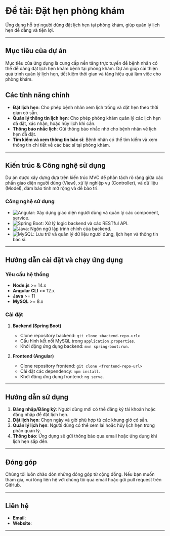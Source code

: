 # Đề tài: **Đặt hẹn phòng khám**

Ứng dụng hỗ trợ người dùng đặt lịch hẹn tại phòng khám, giúp quản lý lịch hẹn dễ dàng và tiện lợi.

---

## Mục tiêu của dự án

Mục tiêu của ứng dụng là cung cấp nền tảng trực tuyến để bệnh nhân có thể dễ dàng đặt lịch hẹn khám bệnh tại phòng khám. Dự án giúp cải thiện quá trình quản lý lịch hẹn, tiết kiệm thời gian và tăng hiệu quả làm việc cho phòng khám.

## Các tính năng chính

- **Đặt lịch hẹn**: Cho phép bệnh nhân xem lịch trống và đặt hẹn theo thời gian có sẵn.
- **Quản lý thông tin lịch hẹn**: Cho phép phòng khám quản lý các lịch hẹn đã đặt, xác nhận, hoặc hủy lịch khi cần.
- **Thông báo nhắc lịch**: Gửi thông báo nhắc nhở cho bệnh nhân về lịch hẹn đã đặt.
- **Tìm kiếm và xem thông tin bác sĩ**: Bệnh nhân có thể tìm kiếm và xem thông tin chi tiết về các bác sĩ tại phòng khám.

---

## Kiến trúc & Công nghệ sử dụng

Dự án được xây dựng dựa trên kiến trúc MVC để phân tách rõ ràng giữa các phần giao diện người dùng (View), xử lý nghiệp vụ (Controller), và dữ liệu (Model), đảm bảo tính mở rộng và dễ bảo trì.

### Công nghệ sử dụng

- ![Angular](https://img.shields.io/badge/Angular-DD0031?style=for-the-badge&logo=angular&logoColor=white): Xây dựng giao diện người dùng và quản lý các component, service.
- ![Spring Boot](https://img.shields.io/badge/Spring%20Boot-6DB33F?style=for-the-badge&logo=spring-boot&logoColor=white): Xử lý logic backend và các RESTful API.
- ![Java](https://img.shields.io/badge/Java-007396?style=for-the-badge&logo=java&logoColor=white): Ngôn ngữ lập trình chính của backend.
- ![MySQL](https://img.shields.io/badge/MySQL-4479A1?style=for-the-badge&logo=mysql&logoColor=white): Lưu trữ và quản lý dữ liệu người dùng, lịch hẹn và thông tin bác sĩ.

---

## Hướng dẫn cài đặt và chạy ứng dụng

### Yêu cầu hệ thống

- **Node.js** >= 14.x
- **Angular CLI** >= 12.x
- **Java** >= 11
- **MySQL** >= 8.x

### Cài đặt

1. **Backend (Spring Boot)**
   - Clone repository backend: `git clone <backend-repo-url>`
   - Cấu hình kết nối MySQL trong `application.properties`.
   - Khởi động ứng dụng backend: `mvn spring-boot:run`.

2. **Frontend (Angular)**
   - Clone repository frontend: `git clone <frontend-repo-url>`
   - Cài đặt các dependency: `npm install`.
   - Khởi động ứng dụng frontend: `ng serve`.

---

## Hướng dẫn sử dụng

1. **Đăng nhập/Đăng ký**: Người dùng mới có thể đăng ký tài khoản hoặc đăng nhập để đặt lịch hẹn.
2. **Đặt lịch hẹn**: Chọn ngày và giờ phù hợp từ các khung giờ có sẵn.
3. **Quản lý lịch hẹn**: Người dùng có thể xem lại hoặc hủy lịch hẹn trong phần quản lý.
4. **Thông báo**: Ứng dụng sẽ gửi thông báo qua email hoặc ứng dụng khi lịch hẹn sắp đến.

---

## Đóng góp

Chúng tôi luôn chào đón những đóng góp từ cộng đồng. Nếu bạn muốn tham gia, vui lòng liên hệ với chúng tôi qua email hoặc gửi pull request trên GitHub.

---

## Liên hệ

- **Email**: 
- **Website**:

---

